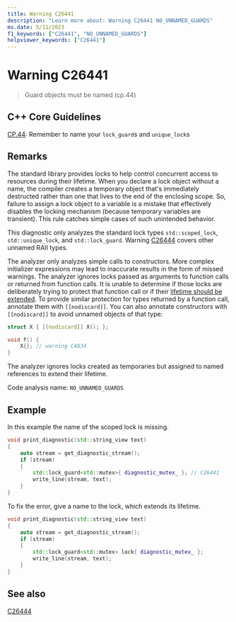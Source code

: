 ```yaml
---
title: Warning C26441
description: "Learn more about: Warning C26441 NO_UNNAMED_GUARDS"
ms.date: 5/11/2023
f1_keywords: ["C26441", "NO_UNNAMED_GUARDS"]
helpviewer_keywords: ["C26441"]
---
```

# Warning C26441

> Guard objects must be named (cp.44)

## C++ Core Guidelines

[CP.44](https://isocpp.github.io/CppCoreGuidelines/CppCoreGuidelines#cp44-remember-to-name-your-lock_guards-and-unique_locks): Remember to name your `lock_guard`s and `unique_lock`s

## Remarks

The standard library provides locks to help control concurrent access to resources during their lifetime. When you declare a lock object without a name, the compiler creates a temporary object that's immediately destructed rather than one that lives to the end of the enclosing scope. So, failure to assign a lock object to a variable is a mistake that effectively disables the locking mechanism (because temporary variables are transient). This rule catches simple cases of such unintended behavior.

This diagnostic only analyzes the standard lock types `std::scoped_lock`, `std::unique_lock`, and `std::lock_guard`. Warning [C26444](c26444.md) covers other unnamed RAII types.

The analyzer only analyzes simple calls to constructors. More complex initializer expressions may lead to inaccurate results in the form of missed warnings. The analyzer ignores locks passed as arguments to function calls or returned from function calls. It is unable to determine if those locks are deliberately trying to protect that function call or if their [lifetime should be extended](https://abseil.io/tips/107). To provide similar protection for types returned by a function call, annotate them with `[[nodiscard]]`. You can also annotate constructors with `[[nodiscard]]` to avoid unnamed objects of that type:

```cpp
struct X { [[nodiscard]] X(); };

void f() {
    X{}; // warning C4834
}
```

 The analyzer ignores locks created as temporaries but assigned to named references to extend their lifetime.

Code analysis name: `NO_UNNAMED_GUARDS`

## Example

In this example the name of the scoped lock is missing.

```cpp
void print_diagnostic(std::string_view text)
{
    auto stream = get_diagnostic_stream();
    if (stream)
    {
        std::lock_guard<std::mutex>{ diagnostic_mutex_ }; // C26441
        write_line(stream, text);
    }
}
```

To fix the error, give a name to the lock, which extends its lifetime.

```cpp
void print_diagnostic(std::string_view text)
{
    auto stream = get_diagnostic_stream();
    if (stream)
    {
        std::lock_guard<std::mutex> lock{ diagnostic_mutex_ };
        write_line(stream, text);
    }
}
```

## See also

[C26444](C26444.md)
